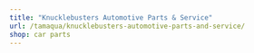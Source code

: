 ```yaml
---
title: "Knucklebusters Automotive Parts & Service"
url: /tamaqua/knucklebusters-automotive-parts-and-service/
shop: car parts
---
```

